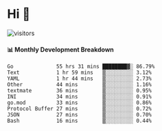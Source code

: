# Hi 👋
 
![visitors](https://visitor-badge.glitch.me/badge?page_id=sorcererxw.sorcererx)

#### 📊 Monthly Development Breakdown

<!--START_SECTION:waka-->
```text
Go              55 hrs 31 mins ████████▓░ 86.79%
Text            1 hr 59 mins   ▒░░░░░░░░░ 3.12%
YAML            1 hr 44 mins   ▒░░░░░░░░░ 2.73%
Other           44 mins        ▒░░░░░░░░░ 1.16%
textmate        36 mins        ▒░░░░░░░░░ 0.95%
INI             34 mins        ▒░░░░░░░░░ 0.91%
go.mod          33 mins        ▒░░░░░░░░░ 0.86%
Protocol Buffer 27 mins        ▒░░░░░░░░░ 0.72%
JSON            27 mins        ▒░░░░░░░░░ 0.70%
Bash            16 mins        ▒░░░░░░░░░ 0.44%
```
<!--END_SECTION:waka-->
